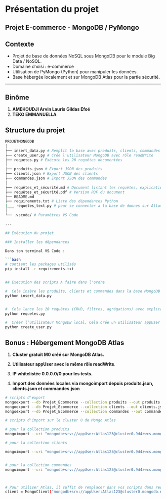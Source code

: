 # Présentation du projet

## Projet E-commerce - MongoDB / PyMongo

## Contexte

- Projet de base de données NoSQL sous MongoDB pour le module Big Data / NoSQL.
- Domaine choisi : e-commerce
- Utilisation de PyMongo (Python) pour manipuler les données.
- Base hébergée localement et sur MongoDB Atlas pour la partie sécurité.

---

## Binôme

1. **AMEKOUDJI Arvin Lauris Gildas Efoé**
1. **TEKO EMMANUELLA**

## Structure du projet

``` bash
PROJETMONGODB
│
├── insert_data.py # Remplit la base avec produits, clients, commandes
├── create_user.py # Crée l'utilisateur MongoDB avec rôle readWrite
├── requetes.py # Exécute les 20 requêtes documentées
│
├── produits.json # Export JSON des produits
├── clients.json # Export JSON des clients
├── commandes.json # Export JSON des commandes
│
├── requêtes_et_sécurité.md # Document listant les requêtes, explications 
├── requêtes_et_sécurité.pdf # Version PDF du document
├── README.md 
├── requirements.txt # Liste des dépendances Python
|___ requetes_text.py # pour se connecter a la base de donnes sur Atlas
│
└── .vscode/ # Paramètres VS Code

---

## Exécution du projet

### Installer les dépendances

Dans ton terminal VS Code :

```bash
# contient les packages utilisés
pip install -r requirements.txt


## Execution des scripts A faire dans l'ordre

#  Cela insère les produits, clients et commandes dans la base MongoDB locale Projet_Ecommerce.
python insert_data.py


#  Cela lance les 20 requêtes (CRUD, filtres, agrégations) avec explications affichées dans le terminal.
python requetes.py

#  Créer l’utilisateur MongoDB local, Cela crée un utilisateur appUser avec rôle readWrite sur la base Projet_Ecommerce.
python create_user.py

```

## Bonus : Hébergement MongoDB Atlas

1. **Cluster gratuit M0 créé sur MongoDB Atlas.**

1. **Utilisateur appUser avec le même rôle readWrite.**

1. **IP whitelistée 0.0.0.0/0 pour les tests.**

1. **Import des données locales via mongoimport depuis produits.json, clients.json et commandes.json**

``` bash
# scripts d'export
mongoexport --db Projet_Ecommerce --collection produits --out produits.json --jsonArray
mongoexport --db Projet_Ecommerce --collection clients --out clients.json --jsonArray
mongoexport --db Projet_Ecommerce --collection commandes --out commandes.json --jsonArray

# scripts d'import sur le cluster 0 de Mongo Atlas

# pour la collection produits
mongoimport --uri "mongodb+srv://appUser:Atlas123@cluster0.9d4zwcs.mongodb.net/Projet_Ecommerce?retryWrites=true&w=majority&appName=Cluster0" --collection produits --file produits.json --jsonArray

# pour la collection clients

mongoimport --uri "mongodb+srv://appUser:Atlas123@cluster0.9d4zwcs.mongodb.net/Projet_Ecommerce?retryWrites=true&w=majority&appName=Cluster0" --collection clients --file clients.json --jsonArray


# pour la collection commandes
mongoimport --uri "mongodb+srv://appUser:Atlas123@cluster0.9d4zwcs.mongodb.net/Projet_Ecommerce?retryWrites=true&w=majority&appName=Cluster0" --collection commandes --file commandes.json --jsonArray



# Pour utiliser Atlas, il suffit de remplacer dans vos scripts dans requete.py:
client = MongoClient("mongodb+srv://appUser:Atlas123@cluster0.mongodb.net/Projet_Ecommerce")

